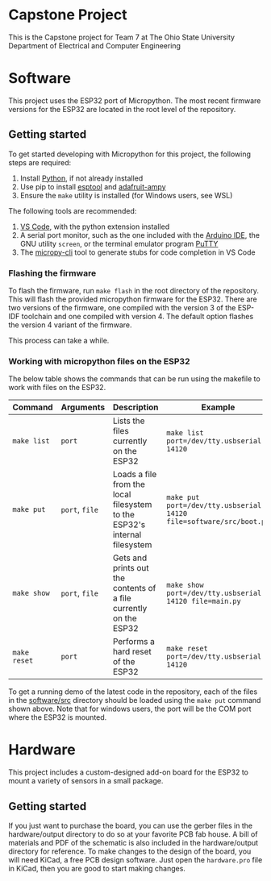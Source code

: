 # Capstone Project
This is the Capstone project for Team 7 at The Ohio State University Department of Electrical and Computer Engineering

# Software
This project uses the ESP32 port of Micropython. The most recent firmware versions for the ESP32 are located in the root level of the repository.

## Getting started
To get started developing with Micropython for this project, the following steps are required:
1. Install [Python](https://www.python.org/downloads/), if not already installed
2. Use pip to install [esptool](https://pypi.org/project/esptool/) and [adafruit-ampy](https://pypi.org/project/adafruit-ampy/)
3. Ensure the `make` utility is installed (for Windows users, see WSL)

The following tools are recommended:
1. [VS Code](https://code.visualstudio.com), with the python extension installed
2. A serial port monitor, such as the one included with the [Arduino IDE](https://www.arduino.cc/en/Main/Software), the GNU utility `screen`, or the terminal emulator program [PuTTY](https://www.chiark.greenend.org.uk/~sgtatham/putty/latest.html)
3. The [micropy-cli](https://pypi.org/project/micropy-cli/) tool to generate stubs for code completion in VS Code

### Flashing the firmware
To flash the firmware, run `make flash` in the root directory of the repository. This will flash the provided micropython firmware for the ESP32. There are two versions of the firmware, one compiled with the version 3 of the ESP-IDF toolchain and one compiled with version 4. The default option flashes the version 4 variant of the firmware.

This process can take a while.

### Working with micropython files on the ESP32
The below table shows the commands that can be run using the makefile to work with files on the ESP32.

Command | Arguments | Description | Example
------- | --------- | ----------- | -------
`make list` | `port` | Lists the files currently on the ESP32 | `make list port=/dev/tty.usbserial-14120`
`make put` | `port`, `file` | Loads a file from the local filesystem to the ESP32's internal filesystem | `make put port=/dev/tty.usbserial-14120 file=software/src/boot.py`
`make show` | `port`, `file` | Gets and prints out the contents of a file currently on the ESP32 | `make show port=/dev/tty.usbserial-14120 file=main.py`
`make reset` | `port` | Performs a hard reset of the ESP32 | `make reset port=/dev/tty.usbserial-14120`

To get a running demo of the latest code in the repository, each of the files in the [software/src](https://github.com/gworkman/capstone-ece4900/tree/master/software/src) directory should be loaded using the `make put` command shown above. Note that for windows users, the port will be the COM port where the ESP32 is mounted.

# Hardware
This project includes a custom-designed add-on board for the ESP32 to mount a variety of sensors in a small package.

## Getting started
If you just want to purchase the board, you can use the gerber files in the hardware/output directory to do so at your favorite PCB fab house. A bill of materials and PDF of the schematic is also included in the hardware/output directory for reference.
To make changes to the design of the board, you will need KiCad, a free PCB design software. Just open the `hardware.pro` file in KiCad, then you are good to start making changes.
